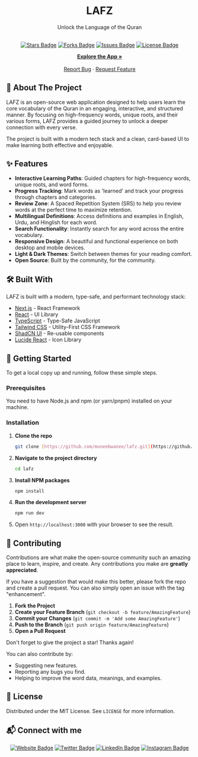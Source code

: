 <div align="center">
  <br />
  <h1 align="center"><b>LAFZ</b></h1>
  <p align="center">Unlock the Language of the Quran</p>
  <br />
</div>

<div align="center">
  <a href="https://github.com/muneebwanee/lafz/stargazers"><img src="https://img.shields.io/github/stars/muneebwanee/lafz?style=for-the-badge&logo=github&color=f8b24f" alt="Stars Badge"/></a>
  <a href="https://github.com/muneebwanee/lafz/network/members"><img src="https://img.shields.io/github/forks/muneebwanee/lafz?style=for-the-badge&logo=github&color=78c0a8" alt="Forks Badge"/></a>
  <a href="https://github.com/muneebwanee/lafz/issues"><img src="https://img.shields.io/github/issues/muneebwanee/lafz?style=for-the-badge&logo=github&color=e27d60" alt="Issues Badge"/></a>
  <a href="https://github.com/muneebwanee/lafz/blob/main/LICENSE"><img src="https://img.shields.io/github/license/muneebwanee/lafz?style=for-the-badge&logo=github&color=84a59d" alt="License Badge"/></a>
</div>

<p align="center">
  <a href="https://lafz-493.pages.dev/"><strong>Explore the App »</strong></a>
  <br />
  <br />
  <a href="https://github.com/muneebwanee/lafz/issues">Report Bug</a>
  ·
  <a href="https://github.com/muneebwanee/lafz/issues">Request Feature</a>
</p>

## 📖 About The Project

LAFZ is an open-source web application designed to help users learn the core vocabulary of the Quran in an engaging, interactive, and structured manner. By focusing on high-frequency words, unique roots, and their various forms, LAFZ provides a guided journey to unlock a deeper connection with every verse.

The project is built with a modern tech stack and a clean, card-based UI to make learning both effective and enjoyable.

## ✨ Features

- **Interactive Learning Paths**: Guided chapters for high-frequency words, unique roots, and word forms.
- **Progress Tracking**: Mark words as 'learned' and track your progress through chapters and categories.
- **Review Zone**: A Spaced Repetition System (SRS) to help you review words at the perfect time to maximize retention.
- **Multilingual Definitions**: Access definitions and examples in English, Urdu, and Hinglish for each word.
- **Search Functionality**: Instantly search for any word across the entire vocabulary.
- **Responsive Design**: A beautiful and functional experience on both desktop and mobile devices.
- **Light & Dark Themes**: Switch between themes for your reading comfort.
- **Open Source**: Built by the community, for the community.

## 🛠️ Built With

LAFZ is built with a modern, type-safe, and performant technology stack:

* [Next.js](https://nextjs.org/) - React Framework
* [React](https://reactjs.org/) - UI Library
* [TypeScript](https://www.typescriptlang.org/) - Type-Safe JavaScript
* [Tailwind CSS](https://tailwindcss.com/) - Utility-First CSS Framework
* [ShadCN UI](https://ui.shadcn.com/) - Re-usable components
* [Lucide React](https://lucide.dev/) - Icon Library

## 🚀 Getting Started

To get a local copy up and running, follow these simple steps.

### Prerequisites

You need to have Node.js and npm (or yarn/pnpm) installed on your machine.

### Installation

1.  **Clone the repo**
    ```sh
    git clone [https://github.com/muneebwanee/lafz.git](https://github.com/muneebwanee/lafz.git)
    ```
2.  **Navigate to the project directory**
    ```sh
    cd lafz
    ```
3.  **Install NPM packages**
    ```sh
    npm install
    ```
4.  **Run the development server**
    ```sh
    npm run dev
    ```
5.  Open `http://localhost:3000` with your browser to see the result.

## 🤝 Contributing

Contributions are what make the open-source community such an amazing place to learn, inspire, and create. Any contributions you make are **greatly appreciated**.

If you have a suggestion that would make this better, please fork the repo and create a pull request. You can also simply open an issue with the tag "enhancement".

1.  **Fork the Project**
2.  **Create your Feature Branch** (`git checkout -b feature/AmazingFeature`)
3.  **Commit your Changes** (`git commit -m 'Add some AmazingFeature'`)
4.  **Push to the Branch** (`git push origin feature/AmazingFeature`)
5.  **Open a Pull Request**

Don't forget to give the project a star! Thanks again!

You can also contribute by:

* Suggesting new features.
* Reporting any bugs you find.
* Helping to improve the word data, meanings, and examples.

## 📄 License

Distributed under the MIT License. See `LICENSE` for more information.

## 📬 Connect with me

<div align="center">
    <a href="https://muneb.eu.org" target="_blank" rel="noopener noreferrer"><img src="https://img.shields.io/badge/website-muneb.eu.org-blue?style=for-the-badge&logo=google-chrome" alt="Website Badge"/></a>
    <a href="https://twitter.com/munebwani" target="_blank" rel="noopener noreferrer"><img src="https://img.shields.io/badge/twitter-@munebwani-blue?style=for-the-badge&logo=twitter" alt="Twitter Badge"/></a>
    <a href="https://www.linkedin.com/in/muneb" target="_blank" rel="noopener noreferrer"><img src="https://img.shields.io/badge/linkedin-muneb-blue?style=for-the-badge&logo=linkedin" alt="LinkedIn Badge"/></a>
    <a href="https://www.instagram.com/muneebwanee" target="_blank" rel="noopener noreferrer"><img src="https://img.shields.io/badge/instagram-@muneebwanee-purple?style=for-the-badge&logo=instagram" alt="Instagram Badge"/></a>
</div>


